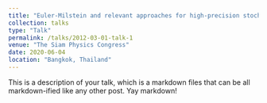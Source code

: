```yaml
---
title: "Euler-Milstein and relevant approaches for high-precision stochastic simulation of quantum trajectories"
collection: talks
type: "Talk"
permalink: /talks/2012-03-01-talk-1
venue: "The Siam Physics Congress"
date: 2020-06-04
location: "Bangkok, Thailand"
---
```


This is a description of your talk, which is a markdown files that can be all markdown-ified like any other post. Yay markdown!
